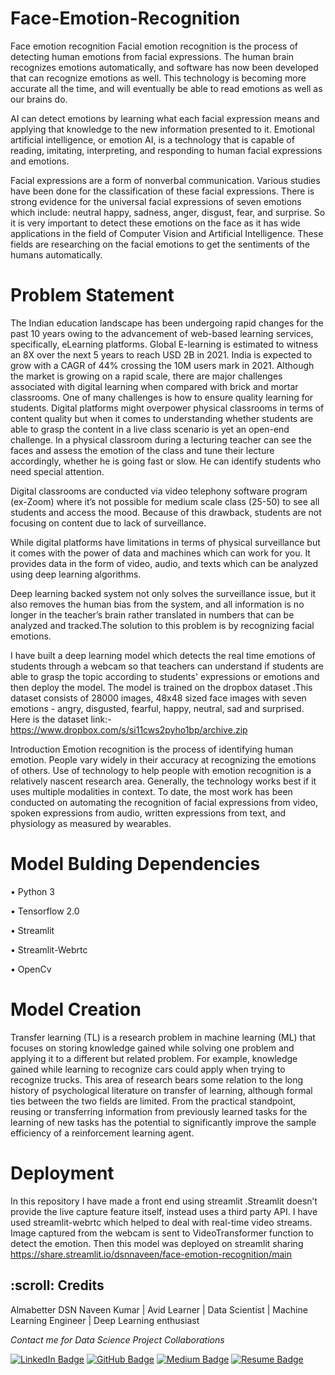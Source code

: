 # Face-Emotion-Recognition
Face emotion recognition Facial emotion recognition is the process of detecting human emotions from facial expressions. The human brain recognizes emotions automatically, and software has now been developed that can recognize emotions as well. This technology is becoming more accurate all the time, and will eventually be able to read emotions as well as our brains do.

AI can detect emotions by learning what each facial expression means and applying that knowledge to the new information presented to it. Emotional artificial intelligence, or emotion AI, is a technology that is capable of reading, imitating, interpreting, and responding to human facial expressions and emotions.

Facial expressions are a form of nonverbal communication. Various studies have been done for the classification of these facial expressions. There is strong evidence for the universal facial expressions of seven emotions which include: neutral happy, sadness, anger, disgust, fear, and surprise. So it is very important to detect these emotions on the face as it has wide applications in the field of Computer Vision and Artificial Intelligence. These fields are researching on the facial emotions to get the sentiments of the humans automatically.
# Problem Statement
The Indian education landscape has been undergoing rapid changes for the past 10 years owing to the advancement of web-based learning services, specifically, eLearning platforms. Global E-learning is estimated to witness an 8X over the next 5 years to reach USD 2B in 2021. India is expected to grow with a CAGR of 44% crossing the 10M users mark in 2021. Although the market is growing on a rapid scale, there are major challenges associated with digital learning when compared with brick and mortar classrooms. One of many challenges is how to ensure quality learning for students. Digital platforms might overpower physical classrooms in terms of content quality but when it comes to understanding whether students are able to grasp the content in a live class scenario is yet an open-end challenge. In a physical classroom during a lecturing teacher can see the faces and assess the emotion of the class and tune their lecture accordingly, whether he is going fast or slow. He can identify students who need special attention.

Digital classrooms are conducted via video telephony software program (ex-Zoom) where it’s not possible for medium scale class (25-50) to see all students and access the mood. Because of this drawback, students are not focusing on content due to lack of surveillance.

While digital platforms have limitations in terms of physical surveillance but it comes with the power of data and machines which can work for you. It provides data in the form of video, audio, and texts which can be analyzed using deep learning algorithms.

Deep learning backed system not only solves the surveillance issue, but it also removes the human bias from the system, and all information is no longer in the teacher’s brain rather translated in numbers that can be analyzed and tracked.The solution to this problem is by recognizing facial emotions.

I have built a deep learning model which detects the real time emotions of students through a webcam so that teachers can understand if students are able to grasp the topic according to students' expressions or emotions and then deploy the model. The model is trained on the dropbox dataset .This dataset consists of 28000 images, 48x48 sized face images with seven emotions - angry, disgusted, fearful, happy, neutral, sad and surprised. Here is the dataset link:- https://www.dropbox.com/s/si11cws2pyho1bp/archive.zip

Introduction Emotion recognition is the process of identifying human emotion. People vary widely in their accuracy at recognizing the emotions of others. Use of technology to help people with emotion recognition is a relatively nascent research area. Generally, the technology works best if it uses multiple modalities in context. To date, the most work has been conducted on automating the recognition of facial expressions from video, spoken expressions from audio, written expressions from text, and physiology as measured by wearables.

# Model Bulding Dependencies

• Python 3

• Tensorflow 2.0

• Streamlit

• Streamlit-Webrtc

• OpenCv

# Model Creation

Transfer learning (TL) is a research problem in machine learning (ML) that focuses on storing knowledge gained while solving one problem and applying it to a different but related problem. For example, knowledge gained while learning to recognize cars could apply when trying to recognize trucks. This area of research bears some relation to the long history of psychological literature on transfer of learning, although formal ties between the two fields are limited. From the practical standpoint, reusing or transferring information from previously learned tasks for the learning of new tasks has the potential to significantly improve the sample efficiency of a reinforcement learning agent.

# Deployment
In this repository I have made a front end using streamlit .Streamlit doesn’t provide the live capture feature itself, instead uses a third party API. I have used streamlit-webrtc which helped to deal with real-time video streams. Image captured from the webcam is sent to VideoTransformer function to detect the emotion. Then this model was deployed on streamlit sharing
https://share.streamlit.io/dsnnaveen/face-emotion-recognition/main

<!-- CREDITS -->
<h2 id="credits"> :scroll: Credits</h2>

Almabetter
DSN Naveen Kumar | Avid Learner | Data Scientist | Machine Learning Engineer | Deep Learning enthusiast

<p> <i> Contact me for Data Science Project Collaborations</i></p>


[![LinkedIn Badge](https://img.shields.io/badge/LinkedIn-0077B5?style=for-the-badge&logo=linkedin&logoColor=white)](https://www.linkedin.com/in/naveen-kumar-dsn)
[![GitHub Badge](https://img.shields.io/badge/GitHub-100000?style=for-the-badge&logo=github&logoColor=white)](https://github.com/dsnnaveen)
[![Medium Badge](https://img.shields.io/badge/Medium-1DA1F2?style=for-the-badge&logo=medium&logoColor=white)](https://medium.com/@naveendsn9)
[![Resume Badge](https://img.shields.io/badge/resume-0077B5?style=for-the-badge&logo=resume&logoColor=white)](https://drive.google.com/file/d/1h4OGoeg8ZGdMvZ-5hzjs2zFKG3VjLK62/view?usp=sharing)





